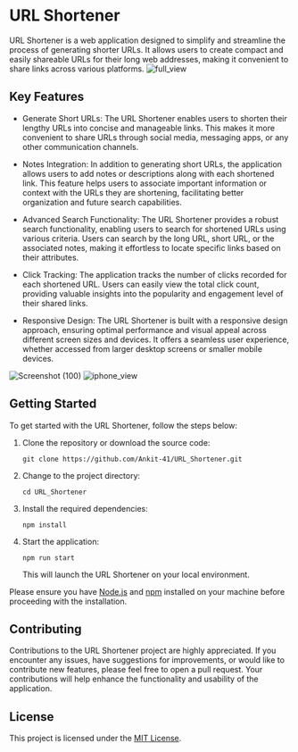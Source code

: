 # URL Shortener

URL Shortener is a web application designed to simplify and streamline the process of generating shorter URLs. It allows users to create compact and easily shareable URLs for their long web addresses, making it convenient to share links across various platforms.
![full_view](https://github.com/Ankit-41/URL_Shortner/assets/98843149/41f0b8b8-2087-43b4-8d3b-ef747a1d5b4a)


## Key Features

- Generate Short URLs: The URL Shortener enables users to shorten their lengthy URLs into concise and manageable links. This makes it more convenient to share URLs through social media, messaging apps, or any other communication channels.

- Notes Integration: In addition to generating short URLs, the application allows users to add notes or descriptions along with each shortened link. This feature helps users to associate important information or context with the URLs they are shortening, facilitating better organization and future search capabilities.

- Advanced Search Functionality: The URL Shortener provides a robust search functionality, enabling users to search for shortened URLs using various criteria. Users can search by the long URL, short URL, or the associated notes, making it effortless to locate specific links based on their attributes.

- Click Tracking: The application tracks the number of clicks recorded for each shortened URL. Users can easily view the total click count, providing valuable insights into the popularity and engagement level of their shared links.

- Responsive Design: The URL Shortener is built with a responsive design approach, ensuring optimal performance and visual appeal across different screen sizes and devices. It offers a seamless user experience, whether accessed from larger desktop screens or smaller mobile devices.

![Screenshot (100)](https://github.com/Ankit-41/URL_Shortner/assets/98843149/db8c742b-c969-4f2f-aede-a49b632c3e5b)
![iphone_view](https://github.com/Ankit-41/URL_Shortner/assets/98843149/4faf369f-3b6f-4266-8660-2d644c15034e)

## Getting Started

To get started with the URL Shortener, follow the steps below:

1. Clone the repository or download the source code:

   ```
   git clone https://github.com/Ankit-41/URL_Shortener.git
   ```

2. Change to the project directory:

   ```
   cd URL_Shortener
   ```

3. Install the required dependencies:

   ```
   npm install
   ```

4. Start the application:

   ```
   npm run start
   ```

   This will launch the URL Shortener on your local environment.

Please ensure you have [Node.js](https://nodejs.org) and [npm](https://www.npmjs.com) installed on your machine before proceeding with the installation.

## Contributing

Contributions to the URL Shortener project are highly appreciated. If you encounter any issues, have suggestions for improvements, or would like to contribute new features, please feel free to open a pull request. Your contributions will help enhance the functionality and usability of the application.

## License





This project is licensed under the [MIT License](LICENSE).

